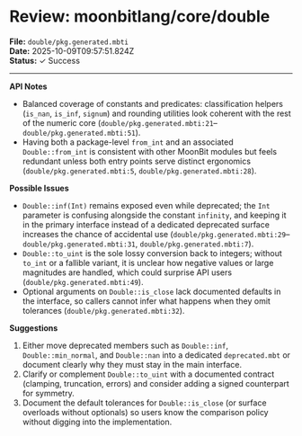 # Review: moonbitlang/core/double

**File:** `double/pkg.generated.mbti`  
**Date:** 2025-10-09T09:57:51.824Z  
**Status:** ✓ Success

---

**API Notes**
- Balanced coverage of constants and predicates: classification helpers (`is_nan`, `is_inf`, `signum`) and rounding utilities look coherent with the rest of the numeric core (`double/pkg.generated.mbti:21`–`double/pkg.generated.mbti:51`).
- Having both a package-level `from_int` and an associated `Double::from_int` is consistent with other MoonBit modules but feels redundant unless both entry points serve distinct ergonomics (`double/pkg.generated.mbti:5`, `double/pkg.generated.mbti:28`).

**Possible Issues**
- `Double::inf(Int)` remains exposed even while deprecated; the `Int` parameter is confusing alongside the constant `infinity`, and keeping it in the primary interface instead of a dedicated deprecated surface increases the chance of accidental use (`double/pkg.generated.mbti:29`–`double/pkg.generated.mbti:31`, `double/pkg.generated.mbti:7`).
- `Double::to_uint` is the sole lossy conversion back to integers; without `to_int` or a fallible variant, it is unclear how negative values or large magnitudes are handled, which could surprise API users (`double/pkg.generated.mbti:49`).
- Optional arguments on `Double::is_close` lack documented defaults in the interface, so callers cannot infer what happens when they omit tolerances (`double/pkg.generated.mbti:32`).

**Suggestions**
1. Either move deprecated members such as `Double::inf`, `Double::min_normal`, and `Double::nan` into a dedicated `deprecated.mbt` or document clearly why they must stay in the main interface.
2. Clarify or complement `Double::to_uint` with a documented contract (clamping, truncation, errors) and consider adding a signed counterpart for symmetry.
3. Document the default tolerances for `Double::is_close` (or surface overloads without optionals) so users know the comparison policy without digging into the implementation.
